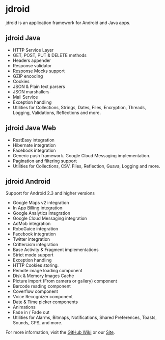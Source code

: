 jdroid
======

jdroid is an application framework for Android and Java apps.

jdroid Java
-----------
* HTTP Service Layer
 * GET, POST, PUT & DELETE methods
 * Headers appender
 * Response validator
 * Response Mocks support
 * GZIP encoding
 * Cookies
* JSON & Plain text parsers
* JSON marshallers
* Mail Service
* Exception handling
* Utilities for Collections, Strings, Dates, Files, Encryption, Threads, Logging, Validations, Reflections and more.

jdroid Java Web
---------------
* RestEasy integration
* Hibernate integration
* Facebook integration
* Generic push framework. Google Cloud Messaging implementation.
* Pagination and filtering support
* Utilities for Collections, CSV, Files, Reflection, Guava, Logging and more.

jdroid Android
--------------
Support for Android 2.3 and higher versions
* Google Maps v2 integration
* In App Billing integration
* Google Analytics integration
* Google Cloud Messaging integration
* AdMob integration
* RoboGuice integration
* Facebook integration
* Twitter integration
* Crittercism integration
* Base Activity & Fragment implementations
* Strict mode support
* Exception handling
* HTTP Cookies storing.
* Remote image loading component
* Disk & Memory Images Cache
* Picture import (From camera or gallery) component
* Barcode reading component
* Coverflow component
* Voice Recognizer component
* Date & Time picker components
* Animations
 * Fade in / Fade out
* Utilities for Alarms, Bitmaps, Notifications, Shared Preferences, Toasts, Sounds, GPS, and more.

For more information, visit the [GitHub Wiki][1] or our [Site][2].

[1]: https://github.com/maxirosson/jdroid/wiki
[2]: http://maxirosson.github.com/jdroid/
